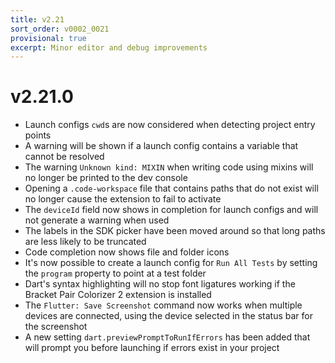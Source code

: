```yaml
---
title: v2.21
sort_order: v0002_0021
provisional: true
excerpt: Minor editor and debug improvements
---
```


# v2.21.0

- Launch configs `cwd`s are now considered when detecting project entry points
- A warning will be shown if a launch config contains a variable that cannot be resolved
- The warning `Unknown kind: MIXIN` when writing code using mixins will no longer be printed to the dev console
- Opening a `.code-workspace` file that contains paths that do not exist will no longer cause the extension to fail to activate
- The `deviceId` field now shows in completion for launch configs and will not generate a warning when used
- The labels in the SDK picker have been moved around so that long paths are less likely to be truncated
- Code completion now shows file and folder icons
- It's now possible to create a launch config for `Run All Tests` by setting the `program` property to point at a test folder
- Dart's syntax highlighting will no stop font ligatures working if the Bracket Pair Colorizer 2 extension is installed
- The `Flutter: Save Screenshot` command now works when multiple devices are connected, using the device selected in the status bar for the screenshot
- A new setting `dart.previewPromptToRunIfErrors` has been added that will prompt you before launching if errors exist in your project
